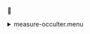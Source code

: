 &#x1F4D5; <details><summary>measure-occulter.menu</summary><blockquote><pre>&#x1F4D5; <details><summary>measure-occulter.cbk</summary><blockquote><pre>&#x1F4D5; <details><summary>ND_IN.rcp</summary><blockquote><pre>nd in&#x1F4D5;  nd in 
The above code block covers:0.00 minutes of camera integration + hardware moves and overhead</pre></blockquote></details>&#x1F4D5; <details><summary>Exposure_80.rcp</summary><blockquote><pre>exposure 80&#x1F4D5;  exposure 80 
The above code block covers:0.00 minutes of camera integration + hardware moves and overhead</pre></blockquote></details>&#x1F4D5; <details><summary>dark_01wave_1beam_16sums_16rep_BOTH.rcp</summary><blockquote><pre>shut	in&#x1F4D5;  shut	in 
for 16&#x1F4D5;  for 16 
data	rcam	both	656.28	16&#x1F4D9;  data	rcam	both	656.28	16 
data	rcam	both	656.28	16&#x1F4D9;  data	rcam	both	656.28	16 
endfor&#x1F4D5;  endfor 
The above code block covers:0.18 minutes of camera integration + hardware moves and overhead</pre></blockquote></details>&#x1F4D9; <details><summary>setupNDShutterOut.rcp</summary><blockquote><pre>shut	out&#x1F4D5;  shut	out 
The above code block covers:0.00 minutes of camera integration + hardware moves and overhead</pre></blockquote></details>&#x1F4D5; <details><summary>530_FW.rcp</summary><blockquote><pre>prefilterrange 530&#x1F4D5;  prefilterrange 530 
The above code block covers:0.00 minutes of camera integration + hardware moves and overhead</pre></blockquote></details>&#x1F4D5; <details><summary>530_01wave_2beam_16sums_16rep_BOTH.rcp</summary><blockquote><pre>data	rcam	both	530.30	16&#x1F4D5;  data	rcam	both	530.30	16 
data	tcam	both	530.30	16&#x1F4D5;  data	tcam	both	530.30	16 
data	rcam	both	530.30	16&#x1F4D5;  data	rcam	both	530.30	16 
data	tcam	both	530.30	16&#x1F4D5;  data	tcam	both	530.30	16 
data	rcam	both	530.30	16&#x1F4D5;  data	rcam	both	530.30	16 
data	tcam	both	530.30	16&#x1F4D5;  data	tcam	both	530.30	16 
data	rcam	both	530.30	16&#x1F4D5;  data	rcam	both	530.30	16 
data	tcam	both	530.30	16&#x1F4D5;  data	tcam	both	530.30	16 
data	rcam	both	530.30	16&#x1F4D5;  data	rcam	both	530.30	16 
data	tcam	both	530.30	16&#x1F4D5;  data	tcam	both	530.30	16 
data	rcam	both	530.30	16&#x1F4D5;  data	rcam	both	530.30	16 
data	tcam	both	530.30	16&#x1F4D5;  data	tcam	both	530.30	16 
data	rcam	both	530.30	16&#x1F4D5;  data	rcam	both	530.30	16 
data	tcam	both	530.30	16&#x1F4D5;  data	tcam	both	530.30	16 
data	rcam	both	530.30	16&#x1F4D5;  data	rcam	both	530.30	16 
data	tcam	both	530.30	16&#x1F4D5;  data	tcam	both	530.30	16 
data	rcam	both	530.30	16&#x1F4D5;  data	rcam	both	530.30	16 
data	tcam	both	530.30	16&#x1F4D5;  data	tcam	both	530.30	16 
data	rcam	both	530.30	16&#x1F4D5;  data	rcam	both	530.30	16 
data	tcam	both	530.30	16&#x1F4D5;  data	tcam	both	530.30	16 
data	rcam	both	530.30	16&#x1F4D5;  data	rcam	both	530.30	16 
data	tcam	both	530.30	16&#x1F4D5;  data	tcam	both	530.30	16 
data	rcam	both	530.30	16&#x1F4D5;  data	rcam	both	530.30	16 
data	tcam	both	530.30	16&#x1F4D5;  data	tcam	both	530.30	16 
data	rcam	both	530.30	16&#x1F4D5;  data	rcam	both	530.30	16 
data	tcam	both	530.30	16&#x1F4D5;  data	tcam	both	530.30	16 
data	rcam	both	530.30	16&#x1F4D5;  data	rcam	both	530.30	16 
data	tcam	both	530.30	16&#x1F4D5;  data	tcam	both	530.30	16 
data	rcam	both	530.30	16&#x1F4D5;  data	rcam	both	530.30	16 
data	tcam	both	530.30	16&#x1F4D5;  data	tcam	both	530.30	16 
data	rcam	both	530.30	16&#x1F4D5;  data	rcam	both	530.30	16 
data	tcam	both	530.30	16&#x1F4D5;  data	tcam	both	530.30	16 
The above code block covers:2.89 minutes of camera integration + hardware moves and overhead</pre></blockquote></details>&#x1F4D5; <details><summary>637_FW.rcp</summary><blockquote><pre>prefilterrange 637&#x1F4D5;  prefilterrange 637 
The above code block covers:0.00 minutes of camera integration + hardware moves and overhead</pre></blockquote></details>&#x1F4D5; <details><summary>637_01wave_2beam_16sums_16rep_BOTH.rcp</summary><blockquote><pre>data	rcam	both	637.40	16&#x1F4D5;  data	rcam	both	637.40	16 
data	tcam	both	637.40	16&#x1F4D5;  data	tcam	both	637.40	16 
data	rcam	both	637.40	16&#x1F4D5;  data	rcam	both	637.40	16 
data	tcam	both	637.40	16&#x1F4D5;  data	tcam	both	637.40	16 
data	rcam	both	637.40	16&#x1F4D5;  data	rcam	both	637.40	16 
data	tcam	both	637.40	16&#x1F4D5;  data	tcam	both	637.40	16 
data	rcam	both	637.40	16&#x1F4D5;  data	rcam	both	637.40	16 
data	tcam	both	637.40	16&#x1F4D5;  data	tcam	both	637.40	16 
data	rcam	both	637.40	16&#x1F4D5;  data	rcam	both	637.40	16 
data	tcam	both	637.40	16&#x1F4D5;  data	tcam	both	637.40	16 
data	rcam	both	637.40	16&#x1F4D5;  data	rcam	both	637.40	16 
data	tcam	both	637.40	16&#x1F4D5;  data	tcam	both	637.40	16 
data	rcam	both	637.40	16&#x1F4D5;  data	rcam	both	637.40	16 
data	tcam	both	637.40	16&#x1F4D5;  data	tcam	both	637.40	16 
data	rcam	both	637.40	16&#x1F4D5;  data	rcam	both	637.40	16 
data	tcam	both	637.40	16&#x1F4D5;  data	tcam	both	637.40	16 
data	rcam	both	637.40	16&#x1F4D5;  data	rcam	both	637.40	16 
data	tcam	both	637.40	16&#x1F4D5;  data	tcam	both	637.40	16 
data	rcam	both	637.40	16&#x1F4D5;  data	rcam	both	637.40	16 
data	tcam	both	637.40	16&#x1F4D5;  data	tcam	both	637.40	16 
data	rcam	both	637.40	16&#x1F4D5;  data	rcam	both	637.40	16 
data	tcam	both	637.40	16&#x1F4D5;  data	tcam	both	637.40	16 
data	rcam	both	637.40	16&#x1F4D5;  data	rcam	both	637.40	16 
data	tcam	both	637.40	16&#x1F4D5;  data	tcam	both	637.40	16 
data	rcam	both	637.40	16&#x1F4D5;  data	rcam	both	637.40	16 
data	tcam	both	637.40	16&#x1F4D5;  data	tcam	both	637.40	16 
data	rcam	both	637.40	16&#x1F4D5;  data	rcam	both	637.40	16 
data	tcam	both	637.40	16&#x1F4D5;  data	tcam	both	637.40	16 
data	rcam	both	637.40	16&#x1F4D5;  data	rcam	both	637.40	16 
data	tcam	both	637.40	16&#x1F4D5;  data	tcam	both	637.40	16 
data	rcam	both	637.40	16&#x1F4D5;  data	rcam	both	637.40	16 
data	tcam	both	637.40	16&#x1F4D5;  data	tcam	both	637.40	16 
The above code block covers:2.89 minutes of camera integration + hardware moves and overhead</pre></blockquote></details>&#x1F4D5; <details><summary>656_FW.rcp</summary><blockquote><pre>prefilterrange 656&#x1F4D5;  prefilterrange 656 
The above code block covers:0.00 minutes of camera integration + hardware moves and overhead</pre></blockquote></details>&#x1F4D5; <details><summary>656_01wave_2beam_16sums_16rep_BOTH.rcp</summary><blockquote><pre>data	rcam	both	656.28	16&#x1F4D5;  data	rcam	both	656.28	16 
data	tcam	both	656.28	16&#x1F4D5;  data	tcam	both	656.28	16 
data	rcam	both	656.28	16&#x1F4D5;  data	rcam	both	656.28	16 
data	tcam	both	656.28	16&#x1F4D5;  data	tcam	both	656.28	16 
data	rcam	both	656.28	16&#x1F4D5;  data	rcam	both	656.28	16 
data	tcam	both	656.28	16&#x1F4D5;  data	tcam	both	656.28	16 
data	rcam	both	656.28	16&#x1F4D5;  data	rcam	both	656.28	16 
data	tcam	both	656.28	16&#x1F4D5;  data	tcam	both	656.28	16 
data	rcam	both	656.28	16&#x1F4D5;  data	rcam	both	656.28	16 
data	tcam	both	656.28	16&#x1F4D5;  data	tcam	both	656.28	16 
data	rcam	both	656.28	16&#x1F4D5;  data	rcam	both	656.28	16 
data	tcam	both	656.28	16&#x1F4D5;  data	tcam	both	656.28	16 
data	rcam	both	656.28	16&#x1F4D5;  data	rcam	both	656.28	16 
data	tcam	both	656.28	16&#x1F4D5;  data	tcam	both	656.28	16 
data	rcam	both	656.28	16&#x1F4D5;  data	rcam	both	656.28	16 
data	tcam	both	656.28	16&#x1F4D5;  data	tcam	both	656.28	16 
data	rcam	both	656.28	16&#x1F4D5;  data	rcam	both	656.28	16 
data	tcam	both	656.28	16&#x1F4D5;  data	tcam	both	656.28	16 
data	rcam	both	656.28	16&#x1F4D5;  data	rcam	both	656.28	16 
data	tcam	both	656.28	16&#x1F4D5;  data	tcam	both	656.28	16 
data	rcam	both	656.28	16&#x1F4D5;  data	rcam	both	656.28	16 
data	tcam	both	656.28	16&#x1F4D5;  data	tcam	both	656.28	16 
data	rcam	both	656.28	16&#x1F4D5;  data	rcam	both	656.28	16 
data	tcam	both	656.28	16&#x1F4D5;  data	tcam	both	656.28	16 
data	rcam	both	656.28	16&#x1F4D5;  data	rcam	both	656.28	16 
data	tcam	both	656.28	16&#x1F4D5;  data	tcam	both	656.28	16 
data	rcam	both	656.28	16&#x1F4D5;  data	rcam	both	656.28	16 
data	tcam	both	656.28	16&#x1F4D5;  data	tcam	both	656.28	16 
data	rcam	both	656.28	16&#x1F4D5;  data	rcam	both	656.28	16 
data	tcam	both	656.28	16&#x1F4D5;  data	tcam	both	656.28	16 
data	rcam	both	656.28	16&#x1F4D5;  data	rcam	both	656.28	16 
data	tcam	both	656.28	16&#x1F4D5;  data	tcam	both	656.28	16 
The above code block covers:2.89 minutes of camera integration + hardware moves and overhead</pre></blockquote></details>&#x1F4D5; <details><summary>706_FW.rcp</summary><blockquote><pre>prefilterrange 706&#x1F4D5;  prefilterrange 706 
The above code block covers:0.00 minutes of camera integration + hardware moves and overhead</pre></blockquote></details>&#x1F4D5; <details><summary>706_01wave_2beam_16sums_16rep_BOTH.rcp</summary><blockquote><pre>data	rcam	both	706.20	16&#x1F4D5;  data	rcam	both	706.20	16 
data	tcam	both	706.20	16&#x1F4D5;  data	tcam	both	706.20	16 
data	rcam	both	706.20	16&#x1F4D5;  data	rcam	both	706.20	16 
data	tcam	both	706.20	16&#x1F4D5;  data	tcam	both	706.20	16 
data	rcam	both	706.20	16&#x1F4D5;  data	rcam	both	706.20	16 
data	tcam	both	706.20	16&#x1F4D5;  data	tcam	both	706.20	16 
data	rcam	both	706.20	16&#x1F4D5;  data	rcam	both	706.20	16 
data	tcam	both	706.20	16&#x1F4D5;  data	tcam	both	706.20	16 
data	rcam	both	706.20	16&#x1F4D5;  data	rcam	both	706.20	16 
data	tcam	both	706.20	16&#x1F4D5;  data	tcam	both	706.20	16 
data	rcam	both	706.20	16&#x1F4D5;  data	rcam	both	706.20	16 
data	tcam	both	706.20	16&#x1F4D5;  data	tcam	both	706.20	16 
data	rcam	both	706.20	16&#x1F4D5;  data	rcam	both	706.20	16 
data	tcam	both	706.20	16&#x1F4D5;  data	tcam	both	706.20	16 
data	rcam	both	706.20	16&#x1F4D5;  data	rcam	both	706.20	16 
data	tcam	both	706.20	16&#x1F4D5;  data	tcam	both	706.20	16 
data	rcam	both	706.20	16&#x1F4D5;  data	rcam	both	706.20	16 
data	tcam	both	706.20	16&#x1F4D5;  data	tcam	both	706.20	16 
data	rcam	both	706.20	16&#x1F4D5;  data	rcam	both	706.20	16 
data	tcam	both	706.20	16&#x1F4D5;  data	tcam	both	706.20	16 
data	rcam	both	706.20	16&#x1F4D5;  data	rcam	both	706.20	16 
data	tcam	both	706.20	16&#x1F4D5;  data	tcam	both	706.20	16 
data	rcam	both	706.20	16&#x1F4D5;  data	rcam	both	706.20	16 
data	tcam	both	706.20	16&#x1F4D5;  data	tcam	both	706.20	16 
data	rcam	both	706.20	16&#x1F4D5;  data	rcam	both	706.20	16 
data	tcam	both	706.20	16&#x1F4D5;  data	tcam	both	706.20	16 
data	rcam	both	706.20	16&#x1F4D5;  data	rcam	both	706.20	16 
data	tcam	both	706.20	16&#x1F4D5;  data	tcam	both	706.20	16 
data	rcam	both	706.20	16&#x1F4D5;  data	rcam	both	706.20	16 
data	tcam	both	706.20	16&#x1F4D5;  data	tcam	both	706.20	16 
data	rcam	both	706.20	16&#x1F4D5;  data	rcam	both	706.20	16 
data	tcam	both	706.20	16&#x1F4D5;  data	tcam	both	706.20	16 
The above code block covers:2.89 minutes of camera integration + hardware moves and overhead</pre></blockquote></details>&#x1F4D5; <details><summary>789_FW.rcp</summary><blockquote><pre>prefilterrange 789&#x1F4D5;  prefilterrange 789 
The above code block covers:0.00 minutes of camera integration + hardware moves and overhead</pre></blockquote></details>&#x1F4D5; <details><summary>789_01wave_2beam_16sums_16rep_BOTH.rcp</summary><blockquote><pre>data	rcam	both	789.40	16&#x1F4D5;  data	rcam	both	789.40	16 
data	tcam	both	789.40	16&#x1F4D5;  data	tcam	both	789.40	16 
data	rcam	both	789.40	16&#x1F4D5;  data	rcam	both	789.40	16 
data	tcam	both	789.40	16&#x1F4D5;  data	tcam	both	789.40	16 
data	rcam	both	789.40	16&#x1F4D5;  data	rcam	both	789.40	16 
data	tcam	both	789.40	16&#x1F4D5;  data	tcam	both	789.40	16 
data	rcam	both	789.40	16&#x1F4D5;  data	rcam	both	789.40	16 
data	tcam	both	789.40	16&#x1F4D5;  data	tcam	both	789.40	16 
data	rcam	both	789.40	16&#x1F4D5;  data	rcam	both	789.40	16 
data	tcam	both	789.40	16&#x1F4D5;  data	tcam	both	789.40	16 
data	rcam	both	789.40	16&#x1F4D5;  data	rcam	both	789.40	16 
data	tcam	both	789.40	16&#x1F4D5;  data	tcam	both	789.40	16 
data	rcam	both	789.40	16&#x1F4D5;  data	rcam	both	789.40	16 
data	tcam	both	789.40	16&#x1F4D5;  data	tcam	both	789.40	16 
data	rcam	both	789.40	16&#x1F4D5;  data	rcam	both	789.40	16 
data	tcam	both	789.40	16&#x1F4D5;  data	tcam	both	789.40	16 
data	rcam	both	789.40	16&#x1F4D5;  data	rcam	both	789.40	16 
data	tcam	both	789.40	16&#x1F4D5;  data	tcam	both	789.40	16 
data	rcam	both	789.40	16&#x1F4D5;  data	rcam	both	789.40	16 
data	tcam	both	789.40	16&#x1F4D5;  data	tcam	both	789.40	16 
data	rcam	both	789.40	16&#x1F4D5;  data	rcam	both	789.40	16 
data	tcam	both	789.40	16&#x1F4D5;  data	tcam	both	789.40	16 
data	rcam	both	789.40	16&#x1F4D5;  data	rcam	both	789.40	16 
data	tcam	both	789.40	16&#x1F4D5;  data	tcam	both	789.40	16 
data	rcam	both	789.40	16&#x1F4D5;  data	rcam	both	789.40	16 
data	tcam	both	789.40	16&#x1F4D5;  data	tcam	both	789.40	16 
data	rcam	both	789.40	16&#x1F4D5;  data	rcam	both	789.40	16 
data	tcam	both	789.40	16&#x1F4D5;  data	tcam	both	789.40	16 
data	rcam	both	789.40	16&#x1F4D5;  data	rcam	both	789.40	16 
data	tcam	both	789.40	16&#x1F4D5;  data	tcam	both	789.40	16 
data	rcam	both	789.40	16&#x1F4D5;  data	rcam	both	789.40	16 
data	tcam	both	789.40	16&#x1F4D5;  data	tcam	both	789.40	16 
The above code block covers:2.89 minutes of camera integration + hardware moves and overhead</pre></blockquote></details>&#x1F4D5; <details><summary>1074_FW.rcp</summary><blockquote><pre>prefilterrange 1074&#x1F4D5;  prefilterrange 1074 
The above code block covers:0.00 minutes of camera integration + hardware moves and overhead</pre></blockquote></details>&#x1F4D5; <details><summary>1074_01wave_2beam_16sums_16rep_BOTH.rcp</summary><blockquote><pre>data	rcam	both	1074.70	16&#x1F4D5;  data	rcam	both	1074.70	16 
data	tcam	both	1074.70	16&#x1F4D5;  data	tcam	both	1074.70	16 
data	rcam	both	1074.70	16&#x1F4D5;  data	rcam	both	1074.70	16 
data	tcam	both	1074.70	16&#x1F4D5;  data	tcam	both	1074.70	16 
data	rcam	both	1074.70	16&#x1F4D5;  data	rcam	both	1074.70	16 
data	tcam	both	1074.70	16&#x1F4D5;  data	tcam	both	1074.70	16 
data	rcam	both	1074.70	16&#x1F4D5;  data	rcam	both	1074.70	16 
data	tcam	both	1074.70	16&#x1F4D5;  data	tcam	both	1074.70	16 
data	rcam	both	1074.70	16&#x1F4D5;  data	rcam	both	1074.70	16 
data	tcam	both	1074.70	16&#x1F4D5;  data	tcam	both	1074.70	16 
data	rcam	both	1074.70	16&#x1F4D5;  data	rcam	both	1074.70	16 
data	tcam	both	1074.70	16&#x1F4D5;  data	tcam	both	1074.70	16 
data	rcam	both	1074.70	16&#x1F4D5;  data	rcam	both	1074.70	16 
data	tcam	both	1074.70	16&#x1F4D5;  data	tcam	both	1074.70	16 
data	rcam	both	1074.70	16&#x1F4D5;  data	rcam	both	1074.70	16 
data	tcam	both	1074.70	16&#x1F4D5;  data	tcam	both	1074.70	16 
data	rcam	both	1074.70	16&#x1F4D5;  data	rcam	both	1074.70	16 
data	tcam	both	1074.70	16&#x1F4D5;  data	tcam	both	1074.70	16 
data	rcam	both	1074.70	16&#x1F4D5;  data	rcam	both	1074.70	16 
data	tcam	both	1074.70	16&#x1F4D5;  data	tcam	both	1074.70	16 
data	rcam	both	1074.70	16&#x1F4D5;  data	rcam	both	1074.70	16 
data	tcam	both	1074.70	16&#x1F4D5;  data	tcam	both	1074.70	16 
data	rcam	both	1074.70	16&#x1F4D5;  data	rcam	both	1074.70	16 
data	tcam	both	1074.70	16&#x1F4D5;  data	tcam	both	1074.70	16 
data	rcam	both	1074.70	16&#x1F4D5;  data	rcam	both	1074.70	16 
data	tcam	both	1074.70	16&#x1F4D5;  data	tcam	both	1074.70	16 
data	rcam	both	1074.70	16&#x1F4D5;  data	rcam	both	1074.70	16 
data	tcam	both	1074.70	16&#x1F4D5;  data	tcam	both	1074.70	16 
data	rcam	both	1074.70	16&#x1F4D5;  data	rcam	both	1074.70	16 
data	tcam	both	1074.70	16&#x1F4D5;  data	tcam	both	1074.70	16 
data	rcam	both	1074.70	16&#x1F4D5;  data	rcam	both	1074.70	16 
data	tcam	both	1074.70	16&#x1F4D5;  data	tcam	both	1074.70	16 
The above code block covers:2.89 minutes of camera integration + hardware moves and overhead</pre></blockquote></details>&#x1F4D5; <details><summary>1079_FW.rcp</summary><blockquote><pre>prefilterrange 1079&#x1F4D5;  prefilterrange 1079 
The above code block covers:0.00 minutes of camera integration + hardware moves and overhead</pre></blockquote></details>&#x1F4D5; <details><summary>1079_01wave_2beam_16sums_16rep_BOTH.rcp</summary><blockquote><pre>data	rcam	both	1079.80	16&#x1F4D5;  data	rcam	both	1079.80	16 
data	tcam	both	1079.80	16&#x1F4D5;  data	tcam	both	1079.80	16 
data	rcam	both	1079.80	16&#x1F4D5;  data	rcam	both	1079.80	16 
data	tcam	both	1079.80	16&#x1F4D5;  data	tcam	both	1079.80	16 
data	rcam	both	1079.80	16&#x1F4D5;  data	rcam	both	1079.80	16 
data	tcam	both	1079.80	16&#x1F4D5;  data	tcam	both	1079.80	16 
data	rcam	both	1079.80	16&#x1F4D5;  data	rcam	both	1079.80	16 
data	tcam	both	1079.80	16&#x1F4D5;  data	tcam	both	1079.80	16 
data	rcam	both	1079.80	16&#x1F4D5;  data	rcam	both	1079.80	16 
data	tcam	both	1079.80	16&#x1F4D5;  data	tcam	both	1079.80	16 
data	rcam	both	1079.80	16&#x1F4D5;  data	rcam	both	1079.80	16 
data	tcam	both	1079.80	16&#x1F4D5;  data	tcam	both	1079.80	16 
data	rcam	both	1079.80	16&#x1F4D5;  data	rcam	both	1079.80	16 
data	tcam	both	1079.80	16&#x1F4D5;  data	tcam	both	1079.80	16 
data	rcam	both	1079.80	16&#x1F4D5;  data	rcam	both	1079.80	16 
data	tcam	both	1079.80	16&#x1F4D5;  data	tcam	both	1079.80	16 
data	rcam	both	1079.80	16&#x1F4D5;  data	rcam	both	1079.80	16 
data	tcam	both	1079.80	16&#x1F4D5;  data	tcam	both	1079.80	16 
data	rcam	both	1079.80	16&#x1F4D5;  data	rcam	both	1079.80	16 
data	tcam	both	1079.80	16&#x1F4D5;  data	tcam	both	1079.80	16 
data	rcam	both	1079.80	16&#x1F4D5;  data	rcam	both	1079.80	16 
data	tcam	both	1079.80	16&#x1F4D5;  data	tcam	both	1079.80	16 
data	rcam	both	1079.80	16&#x1F4D5;  data	rcam	both	1079.80	16 
data	tcam	both	1079.80	16&#x1F4D5;  data	tcam	both	1079.80	16 
data	rcam	both	1079.80	16&#x1F4D5;  data	rcam	both	1079.80	16 
data	tcam	both	1079.80	16&#x1F4D5;  data	tcam	both	1079.80	16 
data	rcam	both	1079.80	16&#x1F4D5;  data	rcam	both	1079.80	16 
data	tcam	both	1079.80	16&#x1F4D5;  data	tcam	both	1079.80	16 
data	rcam	both	1079.80	16&#x1F4D5;  data	rcam	both	1079.80	16 
data	tcam	both	1079.80	16&#x1F4D5;  data	tcam	both	1079.80	16 
data	rcam	both	1079.80	16&#x1F4D5;  data	rcam	both	1079.80	16 
data	tcam	both	1079.80	16&#x1F4D5;  data	tcam	both	1079.80	16 
The above code block covers:2.89 minutes of camera integration + hardware moves and overhead</pre></blockquote></details>&#x1F4D5; <details><summary>1083_FW.rcp</summary><blockquote><pre>prefilterrange 1083&#x1F4D5;  prefilterrange 1083 
The above code block covers:0.00 minutes of camera integration + hardware moves and overhead</pre></blockquote></details>&#x1F4D5; <details><summary>1083_01wave_2beam_16sums_16rep_BOTH.rcp</summary><blockquote><pre>data	rcam	both	1083.00	16&#x1F4D5;  data	rcam	both	1083.00	16 
data	tcam	both	1083.00	16&#x1F4D5;  data	tcam	both	1083.00	16 
data	rcam	both	1083.00	16&#x1F4D5;  data	rcam	both	1083.00	16 
data	tcam	both	1083.00	16&#x1F4D5;  data	tcam	both	1083.00	16 
data	rcam	both	1083.00	16&#x1F4D5;  data	rcam	both	1083.00	16 
data	tcam	both	1083.00	16&#x1F4D5;  data	tcam	both	1083.00	16 
data	rcam	both	1083.00	16&#x1F4D5;  data	rcam	both	1083.00	16 
data	tcam	both	1083.00	16&#x1F4D5;  data	tcam	both	1083.00	16 
data	rcam	both	1083.00	16&#x1F4D5;  data	rcam	both	1083.00	16 
data	tcam	both	1083.00	16&#x1F4D5;  data	tcam	both	1083.00	16 
data	rcam	both	1083.00	16&#x1F4D5;  data	rcam	both	1083.00	16 
data	tcam	both	1083.00	16&#x1F4D5;  data	tcam	both	1083.00	16 
data	rcam	both	1083.00	16&#x1F4D5;  data	rcam	both	1083.00	16 
data	tcam	both	1083.00	16&#x1F4D5;  data	tcam	both	1083.00	16 
data	rcam	both	1083.00	16&#x1F4D5;  data	rcam	both	1083.00	16 
data	tcam	both	1083.00	16&#x1F4D5;  data	tcam	both	1083.00	16 
data	rcam	both	1083.00	16&#x1F4D5;  data	rcam	both	1083.00	16 
data	tcam	both	1083.00	16&#x1F4D5;  data	tcam	both	1083.00	16 
data	rcam	both	1083.00	16&#x1F4D5;  data	rcam	both	1083.00	16 
data	tcam	both	1083.00	16&#x1F4D5;  data	tcam	both	1083.00	16 
data	rcam	both	1083.00	16&#x1F4D5;  data	rcam	both	1083.00	16 
data	tcam	both	1083.00	16&#x1F4D5;  data	tcam	both	1083.00	16 
data	rcam	both	1083.00	16&#x1F4D5;  data	rcam	both	1083.00	16 
data	tcam	both	1083.00	16&#x1F4D5;  data	tcam	both	1083.00	16 
data	rcam	both	1083.00	16&#x1F4D5;  data	rcam	both	1083.00	16 
data	tcam	both	1083.00	16&#x1F4D5;  data	tcam	both	1083.00	16 
data	rcam	both	1083.00	16&#x1F4D5;  data	rcam	both	1083.00	16 
data	tcam	both	1083.00	16&#x1F4D5;  data	tcam	both	1083.00	16 
data	rcam	both	1083.00	16&#x1F4D5;  data	rcam	both	1083.00	16 
data	tcam	both	1083.00	16&#x1F4D5;  data	tcam	both	1083.00	16 
data	rcam	both	1083.00	16&#x1F4D5;  data	rcam	both	1083.00	16 
data	tcam	both	1083.00	16&#x1F4D5;  data	tcam	both	1083.00	16 
The above code block covers:2.89 minutes of camera integration + hardware moves and overhead</pre></blockquote></details>&#x1F4D5; <details><summary>ND_OUT.rcp</summary><blockquote><pre>nd out&#x1F4D5;  nd out 
The above code block covers:0.00 minutes of camera integration + hardware moves and overhead</pre></blockquote></details>The above code block covers:23.31 minutes of camera integration + hardware moves and overhead</pre></blockquote></details></pre></blockquote></details>